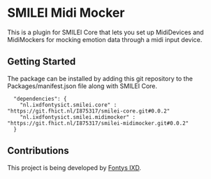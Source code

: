 # SMILEI Midi Mocker
This is a plugin for SMILEI Core that lets you set up MidiDevices and MidiMockers for mocking emotion data through a midi input device.

## Getting Started
The package can be installed by adding this git repository to the Packages/manifest.json file along with SMILEI Core.

```
  "dependencies": {
    "nl.ixdfontysict.smilei.core" : "https://git.fhict.nl/I875317/smilei-core.git#0.0.2"
    "nl.ixdfontysict.smilei.midimocker" : "https://git.fhict.nl/I875317/smilei-midimocker.git#0.0.2"
  }
```

## Contributions
This project is being developed by [Fontys IXD](https://www.ixdfontysict.nl/).